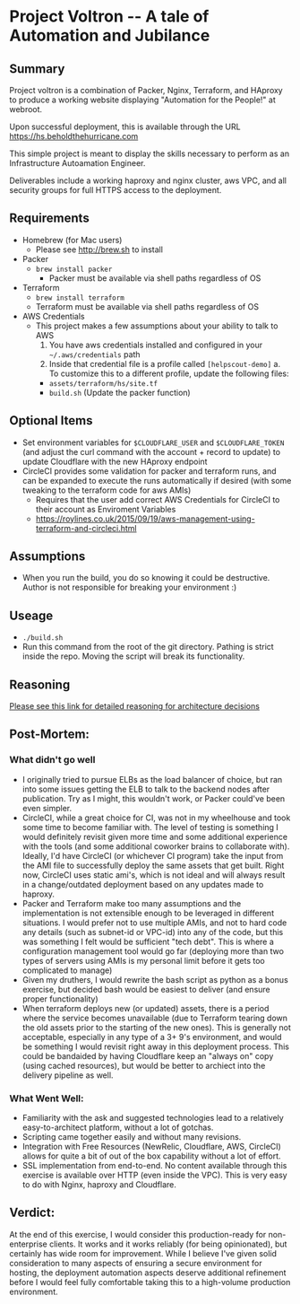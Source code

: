 # Project Voltron -- A tale of Automation and Jubilance

## Summary
Project voltron is a combination of Packer, Nginx, Terraform, and HAproxy to produce a working website displaying "Automation for the People!" at webroot.

Upon successful deployment, this is available through the URL https://hs.beholdthehurricane.com

This simple project is meant to display the skills necessary to perform as an Infrastructure Autoamation Engineer.

Deliverables include a working haproxy and nginx cluster, aws VPC, and all security groups for full HTTPS access to the deployment.

## Requirements
* Homebrew (for Mac users)
  * Please see http://brew.sh to install
* Packer
  * `brew install packer`
    * Packer must be available via shell paths regardless of OS
* Terraform
  * `brew install terraform`
  * Terraform must be available via shell paths regardless of OS
* AWS Credentials
  * This project makes a few assumptions about your ability to talk to AWS
    1. You have aws credentials installed and configured in your `~/.aws/credentials` path
    2. Inside that credential file is a profile called `[helpscout-demo]`
      a. To customize this to a different profile, update the following files:
      * `assets/terraform/hs/site.tf`
      * `build.sh` (Update the packer function)

## Optional Items
* Set environment variables for `$CLOUDFLARE_USER` and `$CLOUDFLARE_TOKEN` (and adjust the curl command with the account + record to update) to update Cloudflare with the new HAproxy endpoint
* CircleCI provides some validation for packer and terraform runs, and can be expanded to execute the runs automatically if desired (with some tweaking to the terraform code for aws AMIs)
  * Requires that the user add correct AWS Credentials for CircleCI to their account as Enviroment Variables
  * https://roylines.co.uk/2015/09/19/aws-management-using-terraform-and-circleci.html

## Assumptions
* When you run the build, you do so knowing it could be destructive. Author is not responsible for breaking your environment :)

## Useage
* `./build.sh`
* Run this command from the root of the git directory.  Pathing is strict inside the repo. Moving the script will break its functionality.


## Reasoning
[Please see this link for detailed reasoning for architecture decisions](https://docs.google.com/document/d/1mmDBJ3n1XzXx3YHppaeRWU0KhhXeqGrdMeW7JHbKlrs/edit#heading=h.pwbkekpz0isn)

## Post-Mortem:

### What didn't go well
* I originally tried to pursue ELBs as the load balancer of choice, but ran into some issues getting the ELB to talk to the backend nodes after publication. Try as I might, this wouldn't work, or Packer could've been even simpler.
* CircleCI, while a great choice for CI, was not in my wheelhouse and took some time to become familiar with.  The level of testing is something I would definitely revisit given more time and some additional experience with the tools (and some additional coworker brains to collaborate with). Ideally, I'd have CircleCI (or whichever CI program) take the input from the AMI file to successfully deploy the same assets that get built.  Right now, CircleCI uses static ami's, which is not ideal and will always result in a change/outdated deployment based on any updates made to haproxy.
* Packer and Terraform make too many assumptions and the implementation is not extensible enough to be leveraged in different situations.  I would prefer not to use multiple AMIs, and not to hard code any details (such as subnet-id or VPC-id) into any of the code, but this was something I felt would be sufficient "tech debt".  This is where a configuration management tool would go far (deploying more than two types of servers using AMIs is my personal limit before it gets too complicated to manage)
* Given my druthers, I would rewrite the bash script as python as a bonus exercise, but decided bash would be easiest to deliver (and ensure proper functionality)
* When terraform deploys new (or updated) assets, there is a period where the service becomes unavailable (due to Terraform tearing down the old assets prior to the starting of the new ones).  This is generally not acceptable, especially in any type of a 3+ 9's environment, and would be something I would revisit right away in this deployment process. This could be bandaided by having Cloudflare keep an "always on" copy (using cached resources), but would be better to archiect into the delivery pipeline as well.

### What Went Well:
* Familiarity with the ask and suggested technologies lead to a relatively easy-to-architect platform, without a lot of gotchas.
* Scripting came together easily and without many revisions.
* Integration with Free Resources (NewRelic, Cloudflare, AWS, CircleCI) allows for quite a bit of out of the box capability without a lot of effort.
* SSL implementation from end-to-end.  No content available through this exercise is available over HTTP (even inside the VPC).  This is very easy to do with Nginx, haproxy and Cloudflare.

## Verdict:
At the end of this exercise, I would consider this production-ready for non-enterprise clients.  It works and it works reliably (for being opinionated), but certainly has wide room for improvement. While I believe I've given solid consideration to many aspects of ensuring a secure environment for hosting, the deployment automation aspects deserve additional refinement before I would feel fully comfortable taking this to a high-volume production environment.
